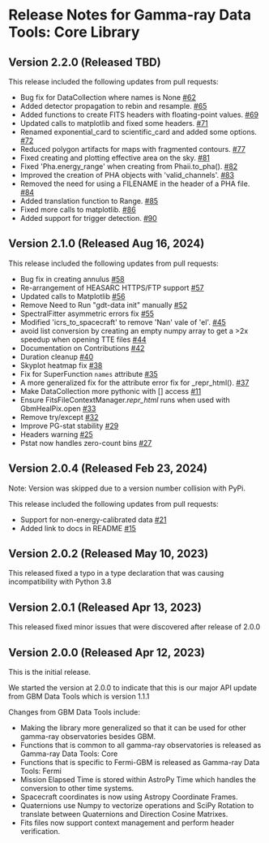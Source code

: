 # Release Notes for Gamma-ray Data Tools: Core Library
## Version 2.2.0 (Released TBD)

This release included the following updates from pull requests:  

- Bug fix for DataCollection where names is None [#62](https://github.com/USRA-STI/gdt-core/issues/62)
- Added detector propagation to rebin and resample. [#65](https://github.com/USRA-STI/gdt-core/pull/65)
- Added functions to create FITS headers with floating-point values. [#69](https://github.com/USRA-STI/gdt-core/pull/69)
- Updated calls to matplotlib and fixed some headers. [#71](https://github.com/USRA-STI/gdt-core/pull/71)
- Renamed exponential_card to scientific_card and added some options. [#72](https://github.com/USRA-STI/gdt-core/pull/72)
- Reduced polygon artifacts for maps with fragmented contours. [#77](https://github.com/USRA-STI/gdt-core/pull/77)
- Fixed creating and plotting effective area on the sky. [#81](https://github.com/USRA-STI/gdt-core/pull/81)
- Fixed 'Pha.energy_range' when creating from Phaii.to_pha(). [#82](https://github.com/USRA-STI/gdt-core/pull/82)
- Improved the creation of PHA objects with 'valid_channels'. [#83](https://github.com/USRA-STI/gdt-core/pull/83)
- Removed the need for using a FILENAME in the header of a PHA file. [#84](https://github.com/USRA-STI/gdt-core/pull/84)
- Added translation function to Range. [#85](https://github.com/USRA-STI/gdt-core/pull/85)
- Fixed more calls to matplotlib. [#86](https://github.com/USRA-STI/gdt-core/pull/86)
- Added support for trigger detection. [#90](https://github.com/USRA-STI/gdt-core/pull/90)

## Version 2.1.0 (Released Aug 16, 2024)  

This release included the following updates from pull requests:  

- Bug fix in creating annulus [#58](https://github.com/USRA-STI/gdt-core/pull/58)
- Re-arrangement of HEASARC HTTPS/FTP support [#57](https://github.com/USRA-STI/gdt-core/pull/57)
- Updated calls to Matplotlib [#56](https://github.com/USRA-STI/gdt-core/pull/56)
- Remove Need to Run "gdt-data init" manually [#52](https://github.com/USRA-STI/gdt-core/pull/52)
- SpectralFitter asymmetric errors fix [#55](https://github.com/USRA-STI/gdt-core/pull/55)
- Modified 'icrs_to_spacecraft' to remove 'Nan' vale of 'el'. [#45](https://github.com/USRA-STI/gdt-core/pull/45) 
- avoid list conversion by creating an empty numpy array to get a >2x speedup when opening TTE files [#44](https://github.com/USRA-STI/gdt-core/pull/44)
- Documentation on Contributions [#42](https://github.com/USRA-STI/gdt-core/pull/42)
- Duration cleanup [#40](https://github.com/USRA-STI/gdt-core/pull/40)
- Skyplot heatmap fix [#38](https://github.com/USRA-STI/gdt-core/pull/38)
- Fix for SuperFunction `names` attribute [#35](https://github.com/USRA-STI/gdt-core/pull/35)
- A more generalized fix for the attribute error fix for _repr_html(). [#37](https://github.com/USRA-STI/gdt-core/pull/37)
- Make DataCollection more pythonic with [] access [#11](https://github.com/USRA-STI/gdt-core/pull/11)
- Ensure FitsFileContextManager._repr_html_ runs when used with GbmHealPix.open [#33](https://github.com/USRA-STI/gdt-core/pull/33)
- Remove try/except [#32](https://github.com/USRA-STI/gdt-core/pull/32)
- Improve PG-stat stability [#29](https://github.com/USRA-STI/gdt-core/pull/29)
- Headers warning [#25](https://github.com/USRA-STI/gdt-core/pull/25)
- Pstat now handles zero-count bins [#27](https://github.com/USRA-STI/gdt-core/pull/27)  

## Version 2.0.4 (Released Feb 23, 2024)  
Note: Version was skipped due to a version number collision with PyPi.

This release included the following updates from pull requests:  

- Support for non-energy-calibrated data [#21](https://github.com/USRA-STI/gdt-core/pull/21)
- Added link to docs in README [#15](https://github.com/USRA-STI/gdt-core/pull/15)

## Version 2.0.2 (Released May 10, 2023)

This released fixed a typo in a type declaration that was causing incompatibility with Python 3.8


## Version 2.0.1 (Released Apr 13, 2023)

This released fixed minor issues that were discovered after release of 2.0.0

## Version 2.0.0 (Released Apr 12, 2023)

This is the initial release.

We started the version at 2.0.0 to indicate that this is our major API update from GBM Data Tools which is version 1.1.1

Changes from GBM Data Tools include:

- Making the library more generalized so that it can be used for other gamma-ray observatories besides GBM.
- Functions that is common to all gamma-ray observatories is released as Gamma-ray Data Tools: Core
- Functions that is specific to Fermi-GBM is released as Gamma-ray Data Tools: Fermi
- Mission Elapsed Time is stored within AstroPy Time which handles the conversion to other time systems.
- Spacecraft coordinates is now using Astropy Coordinate Frames.
- Quaternions use Numpy to vectorize operations and SciPy Rotation to translate between Quaternions and Direction Cosine Matrixes.
- Fits files now support context management and perform header verification.
